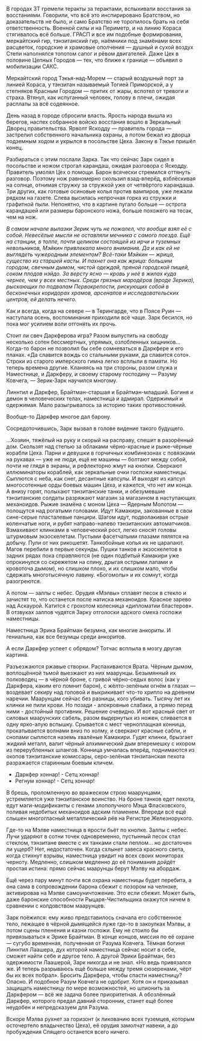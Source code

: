 В городах ЗТ гремели теракты за терактами, вспыхивали восстания за восстаниями. Говорили, что всё это инспирировано Братством, но доказательств не было, и само Братство не торопилось брать на себя ответственность. Военной силы и на Периметр, и на линию Кораса стягивалось всё больше. ГРАСП и все им подобные формирования, меркайтский гир, тэнзитанский гир, наёмники под знамёнами всех расцветок, городские и храмовые ополчения — душный и сухой воздух Степи наполнялся топотом сапог и рёвом двигателей. Даже Цех в половине Цепных Городов — тех, что ближе к границе — объявил о мобилизации САКС.

Меркайтский город Тэкья-над-Морем — старый воздушный порт за линией Кораса, у тэнзитан называемый Тогией Приморской, а у степняков Красным Городом — притих от жары, вспотел от тревоги и страха. Втянул, как испуганный человек, голову в плечи, ожидая расплаты за всё содеянное.

День назад в городе сбросили власть. Ярость народа вышла из берегов, наспех собранное войско восстания вошло в Зеркальный Дворец правительства. Ярволт Яскодду — правитель города — застрелил собственного начальника охраны, а потом бежал из дворца подземным ходом и укрылся в посольстве Цеха. Закону в Тэкъе пришёл конец.

Разбираться с этим послали Зарка. Так что сейчас Зарк сидел в посольстве и ножом строгал карандаш, ожидая разговора с Яскодду. Правитель умолял Цех о помощи. Барон всячески стремился оттянуть разговор. Поэтому нож равномерно скользил взад-вперёд, взблёскивая на солнце, отнимая стружку за стружкой уже от четвёртого карандаша. Три других, как готовые осиновые колья против вампиров, уже лежали рядком на газете. Слева высилась непрочная горка из стружки и графитной пыли. Непонятно, что в картине пугало больше — острота карандашей или размеры баронского ножа, больше похожего на тесак, чем на нож.

*В самом начале вылазки Зерик чуть не пожалел, что вообще взял её с собой. Невесёлые мысли не оставляли мечника с самого поезда. Ещё на станции, в толпе, почти целиком состоящей из ирчи и туземных невольников, Мэйкин привлекала много внимания. Да и как ей не выглядеть чужеродным элементом? Всё-таки Мэйкин — жрица, существо из старшей касты. И пахнет она как жрица: большим городом, свечным дымом, чистой одеждой, пряной городской пищей, соком плодов нэйдо. За версту ясно — кровь у неё в жилах куда чернее, чем у всех местных. Среди грязных мародёров (вроде Зерика), рыскающих по подвалам Первокрепости, рискующих собой в бесконечных коридорах храмов, арсеналов и исследовательских центров, ей делать нечего.*

Как и всегда, когда на севере — в Терингарде, что в Поясе Руин — наступала осень, воспоминания приходили всё чаще. Зарк бесился, но пока мог усилием воли отгонять их прочь.

Стоит ли свеч Даркферова игра? Разом выпустить на свободу несколько сотен бессмертных, упрямых, озлобленных хищников… Когда-то барон не позволил бы себе сомневаться в Даркфере и его планах. «Да славится вождь со стальными руками, да славится сото». Строки из старого имперского гимна легко всплыли в памяти. Но теперь времена другие. Кланяясь на три стороны, разом служа и Наместнице, и Даркферу, и своему старому господину — Разуму Ковчега, — Зерик-Зарк научился многому.

Линнтил и Даркфер, Брайтман-старшая и Брайтман-младший. Богиня и демон в человеческих телах, наместница и адмирал. Одержимый и одержимая. Мало разыгрывалось за историю таких противостояний.

Вообще-то Даркфер многое дал барону.



Сосредоточившись, Зарк вызвал в голове видение такого будущего.

…Хозяин, тяжёлый на руку и скорый на расправу, спешит в разорённый дом. Скользят над степью за облаками чёрно-красные и рыже-чёрные корабли Цеха. Парни и девушки в горчичных комбинезонах с повязками на рукавах — уже не люди, ещё не машины — болтают между собой, почти не глядя в экраны, и рефлекторно жмут на кнопки. Сверкают иллюминаторы кораблей, как зеркальные очки госпожи наместницы. Сыплются с неба, как снег, десантные капсулы. И выходят из капсул многосотенные орды боевых машин Цеха, и кажется, что нет им конца. А внизу горят, полыхают тэнзитанские танки, и обезумевшие тэнзитанские солдаты разряжают магазин за магазином в наступающих механоидов. Рыжие знамёна с моном Цеха — Ядерным Молотом — полощутся над рогатыми головами. Идут Камакири, закованные в свои сине-серые пласталевые панцири. Шагом идут, подволакивая острые коленчатые ноги, и рубят направо-налево тэнзитанских автоматчиков. Взмахивают клинками в человеческий рост, легко сносят головы штурмовым экзоскелетам. Пустыми фасетчатыми глазами пялятся на добычу. Пули от них рикошетят. Танкобойные копья их не царапают. Магов перебили в первые секунды. Пушки танков и экзоскелетов в задних рядах пока справляются (не один подбитый Камакири уже опрокинулся со скрежетом на спину, дрыгая острыми лапами и кровоточа дымом), но слишком плохо, и их слишком мало, чтобы сдержать многотысячную лавину. «Богомолы» и их сомнут, когда разогреются.

А потом — залпы с небес. Орудия «Мэлвы» сплавят песок в стекло и зачистят то, что останется после натиска механоидов. Красное зарево над Аскаурой. Катится с грохотом колесница «дипломатии бластеров». В отзвуках залпов чудятся Зарку отголоски адского смеха госпожи наместницы.

Наместница Эрика Брайтман безумна, как многие анкориты. И гениальна, как все безумцы среди анкоритов.

А если Даркфер успеет с обрядом? Тотчас всплыла в мозгу другая картина.

Разъезжаются ржавые створки. Распахиваются Врата. Чёрным дымом, воплощённой тьмой выезжают из них маарунцы. Безымянный их полководец — в чёрной броне, с гривой чёрно-седых волос (как у Даркфера, каким его помнит барон), с жёлто-зелёным огнём в глазах — воздевает секиру над головой и выкрикивает что-то хрипло на древнем наречии. Маарунцам сейчас без разницы, кого убивать. Тысячу лет их клинки не пили крови. Но позади - алокровные слабаки, а прямо перед ними - достойный противник. Решение очевидно. И вот красный свет от силовых маарунских сабель, разом выдернутых из ножен, сливается в одну ярко-алую вспышку. Срывается с мест черноплащная конница, прокатывается волнами вниз по холму, и сверкают красные сабли, и снопами сыплются наземь хвалёные Камакири. Гудят клинки, брызгает жидкий металл, валит чёрный алхимический дым вперемешку с ихором из перерубленных шлангов. Конница умчалась вперёд, поднимаются из окопов тэнзитанские комиссары, серо-зелёная тэнзитанская пехота разражается старинным боевым кличем.

- Даркфер хоннар! - Сетц хоннар!
- Регнум хоннар! - Сетц хоннар!

В брешь, проломленную во вражеском строю маарунцами, устремляется уже тэнзитанское воинство. На броне танков едет пехота, едут маги-модификанты с генами злополучного Мэца Фласковского, поливая недобитых механоидов адским пламенем. Впереди всё ещё слышен многогласный металлический рёв на Регистре Железнорукого.

Где-то на Мэлве наместница в ярости бьёт по кнопке. Залпы с небес. Лучи ударяют в сотни точек одновременно, пустынный песок стал стеклом, тэнзитане вместе с их танками стали пеплом... но достаточен ли ущерб? Нет, недостаточен. Когда схлынет завеса красного света, когда стихнут взрывы, наместница увидит на всех своих мониторах черноту. Медленно, слишком медленно до её понимания дойдёт простая истина: прямо сейчас маарунцы берут Мэлву на абордаж.

Ещё через пару минут почти вся охрана наместницы будет перебита, а она сама в сопровождении барона сбежит с позором на челноке, активировав на Мэлве самоуничтожение. Это если сбежит. Может быть, даже баронские способности Рыцаря-Чистильщика окажутся ничем в сравнении с колдовством маарунцев.

Зарк поёжился: ему живо представилось сначала его собственное тело, лежащее в чёрной дымящейся луже где-то в закоулках Мэлвы, а потом сцены пленения и казни госпожи. Ему не стоило бы привязываться к Эрике Брайтман. В конце концов, миссия по её охране — сугубо временная, полученная от Разума Ковчега. Тёмная богиня Линнтил Лаашера, дух которой наместница сейчас носит в себе, сможет найти себе и другое тело. А другой Эрики Брайтман, без одержимости Лаашерой, Зарк никогда и не знал. «Но ведь привязался же. И теперь разрываюсь ещё больше между тремя сюзеренами, чёрт бы их всех побрал». Бросить Даркфера, чтобы спасти наместницу? Опасно. И подобное Разум Ковчега не одобрит. Хотя он и приказывал защищать наместницу по мере возможностей, но шпионить за Даркфером — всё же задача более приоритетная. А обозлённый Даркфер, которого предал давний сторонник, станет ещё более неудобен и непредсказуем для Разума.

Вскоре Мэлва рухнет за горизонт (к ликованию всех туземцев, которым осточертело владычество Цеха), её орудия замолчат навеки, а до пробуждения Спящего останется всего ничего.
